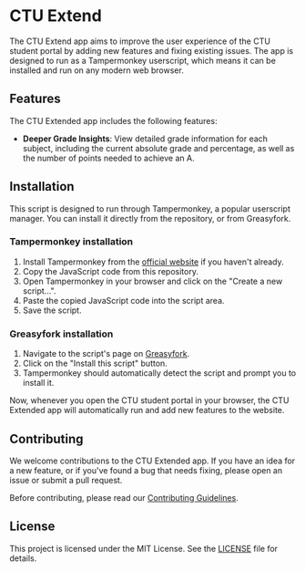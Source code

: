 # CTU Extend

The CTU Extend app aims to improve the user experience of the CTU student portal by adding new features and fixing existing issues. The app is designed to run as a Tampermonkey userscript, which means it can be installed and run on any modern web browser.

## Features

The CTU Extended app includes the following features:

- **Deeper Grade Insights**: View detailed grade information for each subject, including the current absolute grade and percentage, as well as the number of points needed to achieve an A.

## Installation

This script is designed to run through Tampermonkey, a popular userscript manager. You can install it directly from the repository, or from Greasyfork.

### Tampermonkey installation

1. Install Tampermonkey from the [official website](https://www.tampermonkey.net/) if you haven't already.
2. Copy the JavaScript code from this repository.
3. Open Tampermonkey in your browser and click on the "Create a new script...".
4. Paste the copied JavaScript code into the script area.
5. Save the script.

### Greasyfork installation

1. Navigate to the script's page on [Greasyfork](https://greasyfork.org/en/scripts/490426-ctu-extender).
2. Click on the "Install this script" button.
3. Tampermonkey should automatically detect the script and prompt you to install it.

Now, whenever you open the CTU student portal in your browser, the CTU Extended app will automatically run and add new features to the website.

## Contributing

We welcome contributions to the CTU Extended app. If you have an idea for a new feature, or if you've found a bug that needs fixing, please open an issue or submit a pull request.

Before contributing, please read our [Contributing Guidelines](CONTRIBUTING.md).

## License

This project is licensed under the MIT License. See the [LICENSE](LICENSE) file for details.
